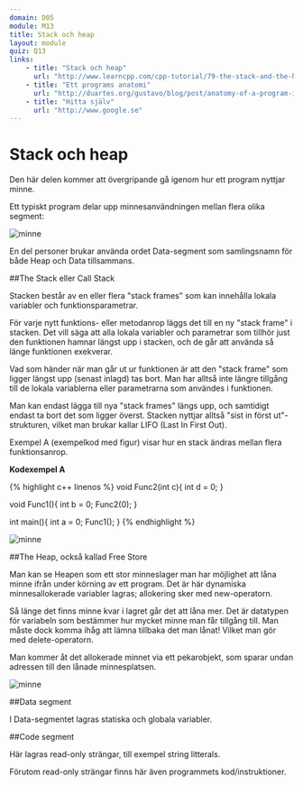 ```yaml
---
domain: D05
module: M13
title: Stack och heap
layout: module
quiz: Q13
links:
    - title: "Stack och heap"
      url: "http://www.learncpp.com/cpp-tutorial/79-the-stack-and-the-heap/"
    - title: "Ett programs anatomi"
      url: "http://duartes.org/gustavo/blog/post/anatomy-of-a-program-in-memory/"
    - title: "Hitta själv"
      url: "http://www.google.se"
---
```


# Stack och heap 

Den här delen kommer att övergripande gå igenom hur ett program nyttjar minne.

Ett typiskt program delar upp minnesanvändningen mellan flera olika segment:

<img src="../../../../../images/minne.png" alt="minne" />

En del personer brukar använda ordet Data-segment som samlingsnamn för både Heap och Data tillsammans.

##The Stack eller Call Stack

Stacken består av en eller flera "stack frames" som kan innehålla lokala variabler och funktionsparametrar.

För varje nytt funktions- eller metodanrop läggs det till en ny "stack frame" i stacken. 
Det vill säga att alla lokala variabler och parametrar som tillhör just den funktionen hamnar längst upp i stacken, 
och de går att använda så länge funktionen exekverar.

Vad som händer när man går ut ur funktionen är att den "stack frame" som ligger längst upp (senast inlagd) tas bort. 
Man har alltså inte längre tillgång till de lokala variablerna eller parametrarna som användes i funktionen.

Man kan endast lägga till nya "stack frames" längs upp, och samtidigt endast ta bort det som ligger överst. 
Stacken nyttjar alltså "sist in först ut"-strukturen, vilket man brukar kallar LIFO (Last In First Out).

Exempel A (exempelkod med figur) visar hur en stack ändras mellan flera funktionsanrop.

__Kodexempel A__

{% highlight c++ linenos %}
void Func2(int c){
    int d = 0;
}
 
void Func1(){
    int b = 0;
    Func2(0);
}
 
int main(){
    int a = 0;
    Func1();
}
{% endhighlight %}

<img src="../../../../../images/minne2.png" alt="minne" />

##The Heap, också kallad Free Store

Man kan se Heapen som ett stor minneslager man har möjlighet att låna minne ifrån under körning av ett program. 
Det är här dynamiska minnesallokerade variabler lagras; allokering sker med new-operatorn.

Så länge det finns minne kvar i lagret går det att låna mer. 
Det är datatypen för variabeln som bestämmer hur mycket minne man får tillgång till. 
Man måste dock komma ihåg att lämna tillbaka det man lånat! Vilket man gör med delete-operatorn.

Man kommer åt det allokerade minnet via ett pekarobjekt, som sparar undan adressen till den lånade minnesplatsen.

<img src="../../../../../images/minne2.png" alt="minne" />

##Data segment

I Data-segmentet lagras statiska och globala variabler.

##Code segment

Här lagras read-only strängar, till exempel string litterals.

Förutom read-only strängar finns här även programmets kod/instruktioner.
